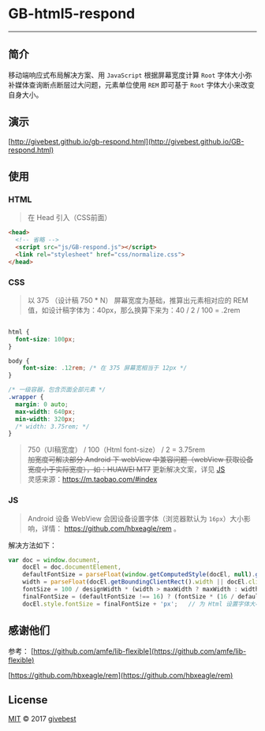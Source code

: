 # GB-html5-respond
----

## 简介

移动端响应式布局解决方案、用 `JavaScript` 根据屏幕宽度计算 `Root` 字体大小弥补媒体查询断点断层过大问题，元素单位使用 `REM` 即可基于 `Root` 字体大小来改变自身大小。


## 演示

[http://givebest.github.io/gb-respond.html](http://givebest.github.io/GB-respond.html)

## 使用

###  HTML

> 在 Head 引入（CSS前面）

```html	
<head>
  <!-- 省略 -->
  <script src="js/GB-respond.js"></script>
  <link rel="stylesheet" href="css/normalize.css">
</head>
```

### CSS

> 以 375 （设计稿 750 * N） 屏幕宽度为基础，推算出元素相对应的 REM 值，如设计稿字体为：40px，那么换算下来为：40 / 2 / 100 = .2rem

```css

html {
  font-size: 100px;
}

body {
	font-size: .12rem; /* 在 375 屏幕宽相当于 12px */
}

/* 一级容器，包含页面全部元素 */
.wrapper {
  margin: 0 auto;
  max-width: 640px;
  min-width: 320px;
  /* width: 3.75rem; */ 
}
```
> 750（UI稿宽度） / 100（Html font-size） / 2 = 3.75rem    
>  ~~加宽度可解决部分 Android 下 webView 中兼容问题（webView 获取设备宽度小于实际宽度），如：HUAWEI MT7~~ 更新解决文案，详见 [JS](#js)    
>  灵感来源：https://m.taobao.com/#index    

### JS

> Android 设备 WebView 会因设备设置字体（浏览器默认为 `16px`）大小影响，详情： https://github.com/hbxeagle/rem 。

解决方法如下：

```javascript
var doc = window.document,
    docEl = doc.documentElement,
    defaultFontSize = parseFloat(window.getComputedStyle(docEl, null).getPropertyValue('font-size') || 16),  // 获取 WebView 默认字体大小
    width = parseFloat(docEl.getBoundingClientRect().width || docEl.clientWidth),
    fontSize = 100 / designWidth * (width > maxWidth ? maxWidth : width),
    finalFontSize = (defaultFontSize !== 16) ? (fontSize * (16 / defaultFontSize)) : fontSize;  // WebView 默认字体大小不等于 16px 即设备设置改变了默认字体大小，进行换算正确的大小
    docEl.style.fontSize = finalFontSize + 'px';   // 为 Html 设置字体大小
```

## 感谢他们

参考： [https://github.com/amfe/lib-flexible](https://github.com/amfe/lib-flexible)       

 [https://github.com/hbxeagle/rem](https://github.com/hbxeagle/rem) 



## License

[MIT](./LICENSE) © 2017 [givebest](https://github.com/givebest)

 
